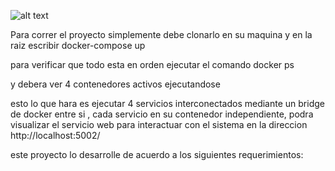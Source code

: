 
 ![alt text](https://github.com/sebas1017/flask-faker-app/blob/main/REQUERIMIENTOS.png?raw=true)

Para correr el proyecto simplemente debe clonarlo en su maquina y en la raiz escribir
docker-compose up


para verificar que todo esta en orden ejecutar el comando
docker ps

y debera ver 4 contenedores activos ejecutandose


esto lo que hara es ejecutar 4 servicios interconectados mediante un bridge  de docker entre si , cada servicio  en su contenedor independiente, 
podra visualizar el servicio web  para interactuar con el sistema en la direccion http://localhost:5002/

este proyecto lo desarrolle de acuerdo a los siguientes requerimientos:
